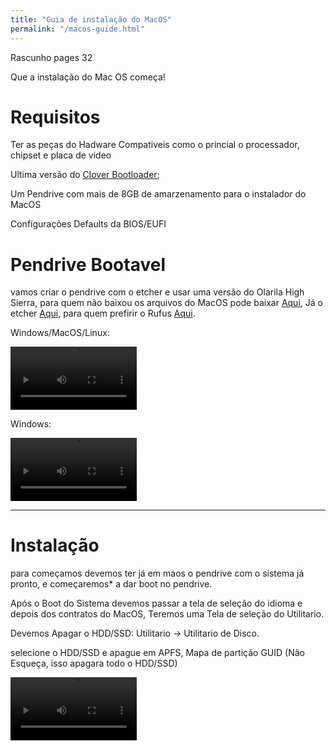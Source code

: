 ```yaml
---
title: "Guia de instalação do MacOS"
permalink: "/macos-guide.html"
---
```


Rascunho pages 32

Que a instalação do Mac OS começa!

# Requisitos

Ter as peças do Hadware Compativeis como o princial o processador, chipset e placa de video

Ultima versão do [Clover Bootloader](https://github.com/CloverHackyColor/CloverBootloader/releases);

Um Pendrive com mais de 8GB de amarzenamento para o instalador do MacOS

Configurações Defaults da BIOS/EUFI

# Pendrive Bootavel

vamos criar o pendrive com o etcher e usar uma versão do Olarila High Sierra, para quem não baixou os arquivos do MacOS pode baixar [Aqui](https://sirherobrine23.org/macos-distros.html), Já o etcher [Aqui](https://www.balena.io/etcher/), para quem prefirir o Rufus [Aqui](https://rufus.ie/).

Windows/MacOS/Linux:
<form class="video-container" action="" method="GET"><video controls autoplay width="40%"><source src="/assets/images/Mac-Guide/etcher.mp4"></video></form>

Windows:
<form class="video-container" action="" method="GET"><video controls autoplay width="40%"><source src="/assets/images/Mac-Guide/rufus.mp4"></video></form>

----

# Instalação

para começamos devemos ter já em maos o pendrive com o sistema já pronto, e começaremos* a dar boot no pendrive.

Após o Boot do Sistema devemos passar a tela de seleção do idioma e depois dos contratos do MacOS, Teremos uma Tela de seleção do Utilitario.

Devemos Apagar o HDD/SSD: Utilitario -> Utilitario de Disco.

selecione o HDD/SSD e apague em APFS, Mapa de partição GUID (Não Esqueça, isso apagara todo o HDD/SSD)

<form class="video-container" action="" method="GET"><video controls autoplay width="40%"><source src="/assets/images/Mac-Guide/acelera_HD 720p.mp4"></video></form>